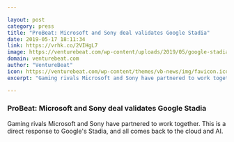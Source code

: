 ```yaml
---

layout: post
category: press
title: "ProBeat: Microsoft and Sony deal validates Google Stadia"
date: 2019-05-17 18:11:34
link: https://vrhk.co/2VIHgL7
image: https://venturebeat.com/wp-content/uploads/2019/05/google-stadia-logo.jpg?w=1200&strip=all
domain: venturebeat.com
author: "VentureBeat"
icon: https://venturebeat.com/wp-content/themes/vb-news/img/favicon.ico
excerpt: "Gaming rivals Microsoft and Sony have partnered to work together. This is a direct response to Google's Stadia, and all comes back to the cloud and AI."

---
```


### ProBeat: Microsoft and Sony deal validates Google Stadia

Gaming rivals Microsoft and Sony have partnered to work together. This is a direct response to Google's Stadia, and all comes back to the cloud and AI.